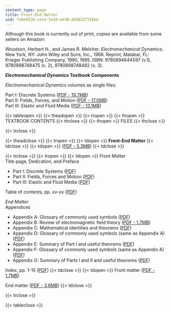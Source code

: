 ```yaml
---
content_type: page
title: Front-End Matter
uid: fabe9528-ce14-5a10-ee30-dd48227318ee
---
```


Although this book is currently out of print, copies are available from some sellers on Amazon:

Woodson, Herbert H., and James R. Melcher. _Electromechanical Dynamics_. New York, NY: John Wiley and Sons, Inc., 1968. Reprint, Malabar, FL: Krieger Publishing Company, 1990, 1985. ISBN: 9780894644597 (v.1), 9780898748475 (v. 2), 9780898748482 (v. 3).

**_Electromechanical Dynamics_ Textbook Components**

_Electromechanical Dynamics_ volumes as single files:

Part I: Discrete Systems ([PDF - 19.7MB](/ans7870/resources/woodson/textbook/emd_part1.pdf))  
Part II: Fields, Forces, and Motion ([PDF - 17.0MB](/ans7870/resources/woodson/textbook/emd_part2.pdf))  
Part III: Elastic and Fluid Media ([PDF - 13.1MB](/ans7870/resources/woodson/textbook/emd_part3.pdf))

{{< tableopen >}}
{{< theadopen >}}
{{< tropen >}}
{{< thopen >}}
TEXTBOOK CONTENTS
{{< thclose >}}
{{< thopen >}}
FILES
{{< thclose >}}

{{< trclose >}}

{{< theadclose >}}
{{< tropen >}}
{{< tdopen >}}
**Front-End Matter**
{{< tdclose >}}
{{< tdopen >}}
([PDF - 5.3MB](/resources/res-6-003-electromechanical-dynamics-spring-2009/front-end-matter/front_end_emd.pdf))
{{< tdclose >}}

{{< trclose >}}
{{< tropen >}}
{{< tdopen >}}
_Front Matter_  
Title page, Dedication, and Preface

*   Part I: Discrete Systems ([PDF](/resources/res-6-003-electromechanical-dynamics-spring-2009/front-end-matter/preface_i_emd.pdf))
*   Part II: Fields, Forces and Motion ([PDF](/resources/res-6-003-electromechanical-dynamics-spring-2009/front-end-matter/preface_ii_emd.pdf))
*   Part III: Elastic and Fluid Media ([PDF](/resources/res-6-003-electromechanical-dynamics-spring-2009/front-end-matter/preface_iii_emd.pdf))

Table of contents, pp. xv-xx ([PDF](/resources/res-6-003-electromechanical-dynamics-spring-2009/front-end-matter/contents_emd.pdf))  
  
_End Matter_  
Appendices

*   Appendix A: Glossary of commonly used symbols ([PDF](/resources/res-6-003-electromechanical-dynamics-spring-2009/front-end-matter/app_a_emd.pdf))
*   Appendix B: Review of electromagnetic field theory ([PDF - 1.7MB](/resources/res-6-003-electromechanical-dynamics-spring-2009/front-end-matter/app_b_emd.pdf))
*   Appendix C: Mathematical identities and theorems ([PDF](/resources/res-6-003-electromechanical-dynamics-spring-2009/front-end-matter/app_c_emd.pdf))
*   Appendix D: Glossary of commonly used symbols (same as Appendix A) ([PDF](/resources/res-6-003-electromechanical-dynamics-spring-2009/front-end-matter/app_d_emd.pdf))
*   Appendix E: Summary of Part I and useful theorems ([PDF](/resources/res-6-003-electromechanical-dynamics-spring-2009/front-end-matter/app_e_emd.pdf))
*   Appendix F: Glossary of commonly used symbols (same as Appendix A) ([PDF](/resources/res-6-003-electromechanical-dynamics-spring-2009/front-end-matter/app_f_emd.pdf))
*   Appendix G: Summary of Parts I and II and useful theorems ([PDF](/resources/res-6-003-electromechanical-dynamics-spring-2009/front-end-matter/app_g_emd.pdf))

Index, pp. 1-15 ([PDF](/resources/res-6-003-electromechanical-dynamics-spring-2009/front-end-matter/index_emd.pdf))
{{< tdclose >}}
{{< tdopen >}}
Front matter ([PDF - 1.7MB](/resources/res-6-003-electromechanical-dynamics-spring-2009/front-end-matter/end_emd.pdf))  
  
End matter ([PDF - 3.6MB](/resources/res-6-003-electromechanical-dynamics-spring-2009/front-end-matter/end_emd.pdf))
{{< tdclose >}}

{{< trclose >}}

{{< tableclose >}}